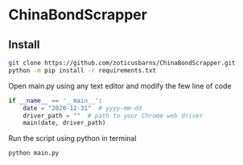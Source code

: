 # ChinaBondScrapper

## Install
```sh
git clone https://github.com/zoticusbarns/ChinaBondScrapper.git
python -m pip install -r requirements.txt
```

Open main.py using any text editor and modify the few line of code
```python
if __name__ == '__main__':
    date = "2020-12-31"  # yyyy-mm-dd
    driver_path = ""  # path to your Chrome web driver
    main(date, driver_path)
```

Run the script using python in terminal

```sh
python main.py
```
